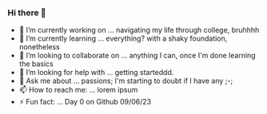 ### Hi there 👋

- 🔭 I’m currently working on ... navigating my life through college, bruhhhh
- 🌱 I’m currently learning ... everything? with a shaky foundation, nonetheless
- 👯 I’m looking to collaborate on ... anything I can, once I'm done learning the basics
- 🤔 I’m looking for help with ... getting starteddd.
- 💬 Ask me about ... passions; I'm starting to doubt if I have any ;-;
- 📫 How to reach me: ... lorem ipsum
- ⚡ Fun fact: ... Day 0 on Github 09/06/23
<!--
**kalidrio/kalidrio** is a ✨ _special_ ✨ repository because its `README.md` (this file) appears on your GitHub profile.

Here are some ideas to get you started:

- 🔭 I’m currently working on ...
- 🌱 I’m currently learning ...
- 👯 I’m looking to collaborate on ...
- 🤔 I’m looking for help with ...
- 💬 Ask me about ...
- 📫 How to reach me: ...
- 😄 Pronouns: ...
- ⚡ Fun fact: ...
-->
